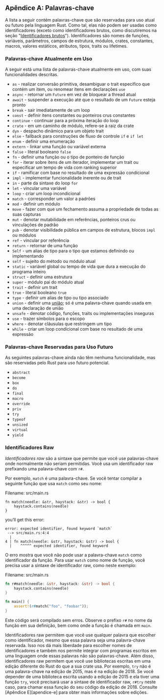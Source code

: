 ## Apêndice A: Palavras-chave

A lista a seguir contém palavras-chave que são reservadas para uso atual ou futuro pela linguagem Rust. Como tal, elas não podem ser usadas como identificadores (exceto como identificadores brutos, como discutiremos na seção "[Identificadores brutos][raw-identifiers]<!-- ignore -->"). Identificadores são nomes de funções, variáveis, parâmetros, campos de estrutura, módulos, crates, constantes, macros, valores estáticos, atributos, tipos, traits ou lifetimes.

[raw-identifiers]: #raw-identifiers

### Palavras-chave Atualmente em Uso

A seguir está uma lista de palavras-chave atualmente em uso, com suas funcionalidades descritas.

* `as` - realizar conversão primitiva, desambiguar o trait específico que contém um item, ou renomear itens em declarações `use`
* `async` - retornar um `Future` em vez de bloquear a thread atual
* `await` - suspender a execução até que o resultado de um `Future` esteja pronto
* `break` - sair imediatamente de um loop
* `const` - definir itens constantes ou ponteiros crus constantes
* `continue` - continuar para a próxima iteração do loop
* `crate` - em um caminho de módulo, refere-se à raiz da crate
* `dyn` - despacho dinâmico para um objeto trait
* `else` - fallback para construções de fluxo de controle `if` e `if let`
* `enum` - definir uma enumeração
* `extern` - linkar uma função ou variável externa
* `false` - literal booleano `false`
* `fn` - definir uma função ou o tipo de ponteiro de função
* `for` - iterar sobre itens de um iterador, implementar um trait ou especificar um tempo de vida com ranking superior
* `if` - ramificar com base no resultado de uma expressão condicional
* `impl` - implementar funcionalidade inerente ou de trait
* `in` - parte da sintaxe do loop `for`
* `let` - vincular uma variável
* `loop` - criar um loop incondicional
* `match` - corresponder um valor a padrões
* `mod` - definir um módulo
* `move` - fazer com que um fechamento assuma a propriedade de todas as suas capturas
* `mut` - denotar mutabilidade em referências, ponteiros crus ou vinculações de padrão
* `pub` - denotar visibilidade pública em campos de estrutura, blocos `impl` ou módulos
* `ref` - vincular por referência
* `return` - retornar de uma função
* `Self` - um alias de tipo para o tipo que estamos definindo ou implementando
* `self` - sujeito do método ou módulo atual
* `static` - variável global ou tempo de vida que dura a execução do programa inteiro
* `struct` - definir uma estrutura
* `super` - módulo pai do módulo atual
* `trait` - definir um trait
* `true` - literal booleano `true`
* `type` - definir um alias de tipo ou tipo associado
* `union` - definir uma [união][union]<!-- ignore -->; só é uma palavra-chave quando usada em uma declaração de união
* `unsafe` - denotar código, funções, traits ou implementações inseguras
* `use` - trazer símbolos para o escopo
* `where` - denotar cláusulas que restringem um tipo
* `while` - criar um loop condicional com base no resultado de uma expressão

[union]: ../reference/items/unions.html

### Palavras-chave Reservadas para Uso Futuro

As seguintes palavras-chave ainda não têm nenhuma funcionalidade, mas são reservadas pelo Rust para uso futuro potencial.

* `abstract`
* `become`
* `box`
* `do`
* `final`
* `macro`
* `override`
* `priv`
* `try`
* `typeof`
* `unsized`
* `virtual`
* `yield`

### Identificadores Raw

*Identificadores raw* são a sintaxe que permite que você use palavras-chave onde normalmente não seriam permitidas. Você usa um identificador raw prefixando uma palavra-chave com `r#`.

Por exemplo, `match` é uma palavra-chave. Se você tentar compilar a seguinte função que usa `match` como seu nome:

<span class="filename">Filename: src/main.rs</span>

```rust,ignore,does_not_compile
fn match(needle: &str, haystack: &str) -> bool {
    haystack.contains(needle)
}
```

you’ll get this error:

```text
error: expected identifier, found keyword `match`
 --> src/main.rs:4:4
  |
4 | fn match(needle: &str, haystack: &str) -> bool {
  |    ^^^^^ expected identifier, found keyword
```

O erro mostra que você não pode usar a palavra-chave `match` como identificador da função. Para usar `match` como nome de função, você precisa usar a sintaxe de identificador raw, como neste exemplo:

<span class="filename">Filename: src/main.rs</span>

```rust
fn r#match(needle: &str, haystack: &str) -> bool {
    haystack.contains(needle)
}

fn main() {
    assert!(r#match("foo", "foobar"));
}
```

Este código será compilado sem erros. Observe o prefixo `r#` no nome da função em sua definição, bem como onde a função é chamada em `main`.

Identificadores raw permitem que você use qualquer palavra que escolher como identificador, mesmo que essa palavra seja uma palavra-chave reservada. Isso nos dá mais liberdade para escolher nomes de identificadores e também nos permite integrar com programas escritos em uma linguagem onde essas palavras não são palavras-chave. Além disso, identificadores raw permitem que você use bibliotecas escritas em uma edição diferente do Rust do que a sua crate usa. Por exemplo, `try` não é uma palavra-chave na edição de 2015, mas é na edição de 2018. Se você depender de uma biblioteca escrita usando a edição de 2015 e ela tiver uma função `try`, você precisará usar a sintaxe de identificador raw, `r#try` neste caso, para chamar essa função do seu código da edição de 2018. Consulte [Apêndice E][apendice-e] para obter mais informações sobre edições.

[appendix-e]: appendix-05-editions.html
